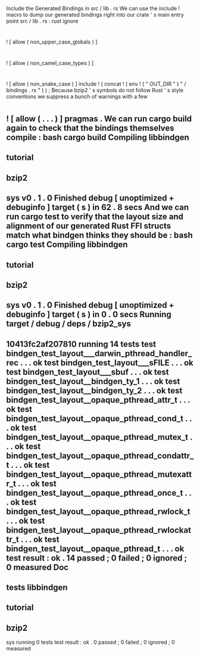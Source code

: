 #
Include
the
Generated
Bindings
in
src
/
lib
.
rs
We
can
use
the
include
!
macro
to
dump
our
generated
bindings
right
into
our
crate
'
s
main
entry
point
src
/
lib
.
rs
:
rust
ignore
#
!
[
allow
(
non_upper_case_globals
)
]
#
!
[
allow
(
non_camel_case_types
)
]
#
!
[
allow
(
non_snake_case
)
]
include
!
(
concat
!
(
env
!
(
"
OUT_DIR
"
)
"
/
bindings
.
rs
"
)
)
;
Because
bzip2
'
s
symbols
do
not
follow
Rust
'
s
style
conventions
we
suppress
a
bunch
of
warnings
with
a
few
#
!
[
allow
(
.
.
.
)
]
pragmas
.
We
can
run
cargo
build
again
to
check
that
the
bindings
themselves
compile
:
bash
cargo
build
Compiling
libbindgen
-
tutorial
-
bzip2
-
sys
v0
.
1
.
0
Finished
debug
[
unoptimized
+
debuginfo
]
target
(
s
)
in
62
.
8
secs
And
we
can
run
cargo
test
to
verify
that
the
layout
size
and
alignment
of
our
generated
Rust
FFI
structs
match
what
bindgen
thinks
they
should
be
:
bash
cargo
test
Compiling
libbindgen
-
tutorial
-
bzip2
-
sys
v0
.
1
.
0
Finished
debug
[
unoptimized
+
debuginfo
]
target
(
s
)
in
0
.
0
secs
Running
target
/
debug
/
deps
/
bzip2_sys
-
10413fc2af207810
running
14
tests
test
bindgen_test_layout___darwin_pthread_handler_rec
.
.
.
ok
test
bindgen_test_layout___sFILE
.
.
.
ok
test
bindgen_test_layout___sbuf
.
.
.
ok
test
bindgen_test_layout__bindgen_ty_1
.
.
.
ok
test
bindgen_test_layout__bindgen_ty_2
.
.
.
ok
test
bindgen_test_layout__opaque_pthread_attr_t
.
.
.
ok
test
bindgen_test_layout__opaque_pthread_cond_t
.
.
.
ok
test
bindgen_test_layout__opaque_pthread_mutex_t
.
.
.
ok
test
bindgen_test_layout__opaque_pthread_condattr_t
.
.
.
ok
test
bindgen_test_layout__opaque_pthread_mutexattr_t
.
.
.
ok
test
bindgen_test_layout__opaque_pthread_once_t
.
.
.
ok
test
bindgen_test_layout__opaque_pthread_rwlock_t
.
.
.
ok
test
bindgen_test_layout__opaque_pthread_rwlockattr_t
.
.
.
ok
test
bindgen_test_layout__opaque_pthread_t
.
.
.
ok
test
result
:
ok
.
14
passed
;
0
failed
;
0
ignored
;
0
measured
Doc
-
tests
libbindgen
-
tutorial
-
bzip2
-
sys
running
0
tests
test
result
:
ok
.
0
passed
;
0
failed
;
0
ignored
;
0
measured
